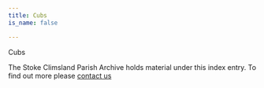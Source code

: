 ```yaml
---
title: Cubs
is_name: false

---
```


Cubs


The Stoke Climsland Parish Archive holds material under this index entry. To find out more please [contact us](/contact/)
